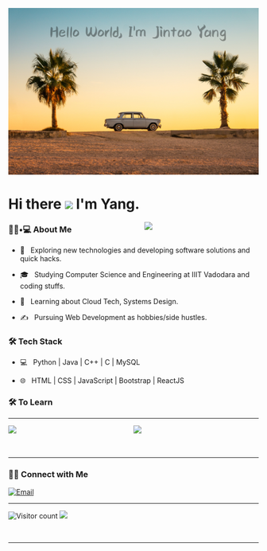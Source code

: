![Welcome!](https://github.com/JintaoYang18/JintaoYang18/blob/main/yang-github-page.jpg)

# Hi there <img src="https://c.tenor.com/nebZyl8oN7IAAAAi/wave-hello.gif" width="40px">  I'm Yang. 

<img align='right' src="https://media.giphy.com/media/13HBDT4QSTpveU/giphy.gif" width="230px">


<h3> 👨🏻•💻 About Me </h3>



- 🤔 &nbsp; Exploring new technologies and developing software solutions and quick hacks.

- 🎓 &nbsp; Studying Computer Science and Engineering at IIIT Vadodara and coding stuffs.

- 🌱 &nbsp; Learning about Cloud Tech, Systems Design.

- ✍️ &nbsp; Pursuing Web Development as hobbies/side hustles.



<h3>🛠 Tech Stack</h3>



- 💻 &nbsp; Python | Java | C++ | C | MySQL

- 🌐 &nbsp; HTML | CSS | JavaScript | Bootstrap | ReactJS

<!--

- 🛢 &nbsp; MySQL | MongoDB

- 🔧 &nbsp; Git | Markdown | Selenium | Tidyverse

- 🖥 &nbsp; Illustrator| Photoshop | InDesign

-->



<h3>🛠 To Learn</h3>

<!-- - 🔧 &nbsp; AWS | Docker🐳 | Firebase | flask -->

<hr>



<!-- <br/><br/>

[![Shivam's GitHub Stats](https://github-readme-stats.vercel.app/api?username=JintaoYang18&show_icons=true)](https://github.com/JintaoYang18)

<br/>

<br/>

![Top Langs](https://github-readme-stats.vercel.app/api/top-langs/?username=JintaoYang18&show_icons=true)

<br><br>
 -->
 
<p align="center">
<img align="left" src="https://github-readme-stats.vercel.app/api?username=JintaoYang18&show_icons=true" />

<img float="right" src="https://github-readme-stats.vercel.app/api/top-langs/?username=JintaoYang18&show_icons=true" />

<br>
</p>
<br>
<hr>



<h3> 🤝🏻 Connect with Me </h3>


<p align="center">

 <a href="mailto:colsonyang212@gmail.com"><img alt="Email" src="https://img.shields.io/badge/Email-colsonyang212@gmail.com-blue?style=flat-square&logo=gmail"></a>

</p>

<hr>

![Visitor count](https://visitor-badge.laobi.icu/badge?page_id=JintaoYang18.JintaoYang18)   <img src="https://media.giphy.com/media/dxn6fRlTIShoeBr69N/giphy.gif" width="30">

<br>

<hr>


